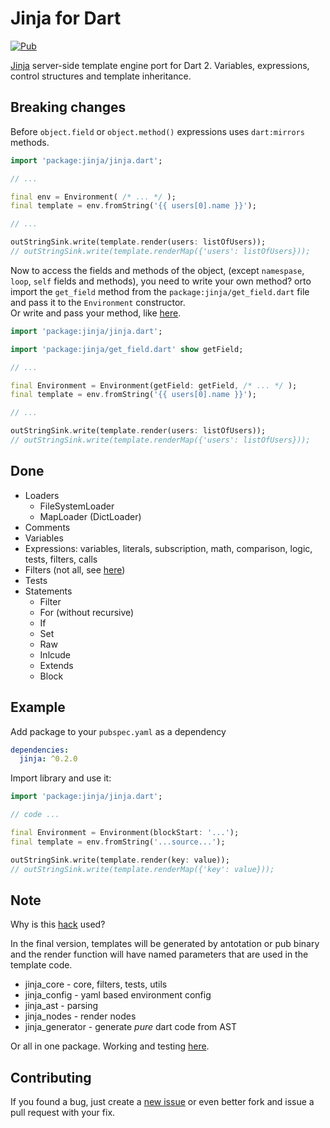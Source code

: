 # Jinja for Dart

[![Pub](https://img.shields.io/pub/v/jinja.svg)](https://pub.dev/packages/jinja)

[Jinja](https://www.palletsprojects.com/p/jinja/) server-side template engine port for Dart 2. Variables, expressions, control structures and template inheritance.

Breaking changes
----------------
Before `object.field` or `object.method()` expressions uses `dart:mirrors` methods.

```dart
import 'package:jinja/jinja.dart';

// ...

final env = Environment( /* ... */ );
final template = env.fromString('{{ users[0].name }}');

// ...

outStringSink.write(template.render(users: listOfUsers));
// outStringSink.write(template.renderMap({'users': listOfUsers}));
```

Now to access the fields and methods of the object, (except `namespase`, `loop`, `self` fields and methods), you need to write your own method? orto import the `get_field` method from the `package:jinja/get_field.dart` file and pass it to the `Environment` constructor.<br>
Or write and pass your method, like [here][jinja_reflectable_example].
```dart
import 'package:jinja/jinja.dart';

import 'package:jinja/get_field.dart' show getField;

// ...

final Environment = Environment(getField: getField, /* ... */ );
final template = env.fromString('{{ users[0].name }}');

// ...

outStringSink.write(template.render(users: listOfUsers));
// outStringSink.write(template.renderMap({'users': listOfUsers}));
```

Done
----
- Loaders
  - FileSystemLoader
  - MapLoader (DictLoader)
- Comments
- Variables
- Expressions: variables, literals, subscription, math, comparison, logic, tests, filters, calls
- Filters (not all, see [here][filters])
- Tests
- Statements
  - Filter
  - For (without recursive)
  - If
  - Set
  - Raw
  - Inlcude
  - Extends
  - Block

Example
-------
Add package to your `pubspec.yaml` as a dependency

```yaml
dependencies:
  jinja: ^0.2.0
```

Import library and use it:

```dart
import 'package:jinja/jinja.dart';

// code ...

final Environment = Environment(blockStart: '...');
final template = env.fromString('...source...');

outStringSink.write(template.render(key: value));
// outStringSink.write(template.renderMap({'key': value}));
```

Note
----
Why is this [hack][hack] used?

In the final version, templates will be generated by antotation or pub binary and the render function will have named parameters that are used in the template code.

- jinja_core - core, filters, tests, utils
- jinja_config - yaml based environment config
- jinja_ast - parsing
- jinja_nodes - render nodes
- jinja_generator - generate _pure_ dart code from AST

Or all in one package. Working and testing [here](renderable).

Contributing
------------
If you found a bug, just create a [new issue][new_issue] or even better fork and issue a pull request with your fix.

[jinja_reflectable_example]: https://github.com/ykmnkmi/jinja_reflectable_example/blob/master/bin/main.dart
[filters]: https://github.com/ykmnkmi/dart-jinja/blob/master/lib/src/filters.dart
[hack]: https://github.com/ykmnkmi/jinja.dart/blob/master/lib/src/environment.dart#360
[renderable]: https://github.com/ykmnkmi/renderable
[new_issue]: https://github.com/ykmnkmi/dart-jinja/issues/new